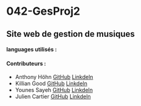 # 042-GesProj2

## Site web de gestion de musiques 

#### languages utilisés :
 
 
#### Contributeurs :
* Anthony Höhn [GitHub](https://github.com/anthohn) [Linkdeln](https://www.linkedin.com/in/anthony-höhn-674320206)
* Killian Good [GitHub](https://github.com/KillianGood) [Linkdeln]()
* Younes Sayeh [GitHub](https://github.com/yousayeh) [Linkdeln]()
* Julien Cartier [GitHub](https://github.com/YaZOUU) [Linkdeln]()




